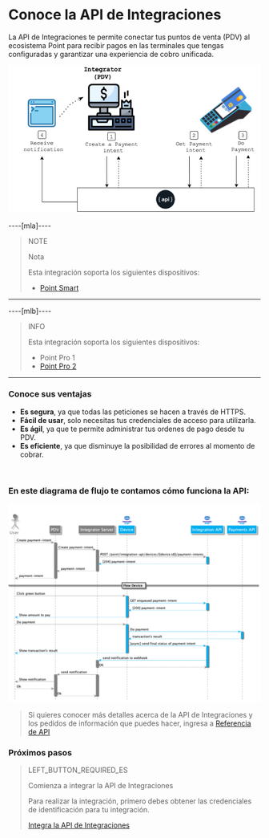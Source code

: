 # Conoce la API de Integraciones

La API de Integraciones te permite conectar tus puntos de venta (PDV) al ecosistema Point para recibir pagos en las terminales que tengas configuradas y garantizar una experiencia de cobro unificada.

![Diagrama 1](/images/mobile/pdv-flow.png)

----[mla]----
> NOTE
>
> Nota
>
> Esta integración soporta los siguientes dispositivos:
>
> - [Point Smart](https://www.mercadopago.com.ar/point-smart?ref=devsite)

------------

----[mlb]----
> INFO
>
> Esta integración soporta los siguientes dispositivos:
>
> - Point Pro 1
> - [Point Pro 2](https://www.mercadopago.com.br/point-pro-2)
------------

### Conoce sus ventajas

* **Es segura**, ya que todas las peticiones se hacen a través de HTTPS.
* **Fácil de usar**, solo necesitas tus credenciales de acceso para utilizarla.
* **Es ágil**, ya que te permite administrar tus ordenes de pago desde tu PDV.
* **Es eficiente**, ya que disminuye la posibilidad de errores al momento de cobrar.

<br />

### En este diagrama de flujo te contamos cómo funciona la API:

![Mercado Pago Point Flow](/images/mobile/MercadoPagoFlowPoint.png)

> Si quieres conocer más detalles acerca de la API de Integraciones y los pedidos de información que puedes hacer, ingresa a [Referencia de API](https://www.mercadopago.com.ar/developers/es/reference)


### Próximos pasos

> LEFT_BUTTON_REQUIRED_ES
>
> Comienza a integrar la API de Integraciones
>
> Para realizar la integración, primero debes obtener las credenciales de identificación para tu integración.
>
> [Integra la API de Integraciones](https://www.mercadopago[FAKER][URL][DOMAIN]/developers/es/guides/in-person-payments/integration-api/integration)

